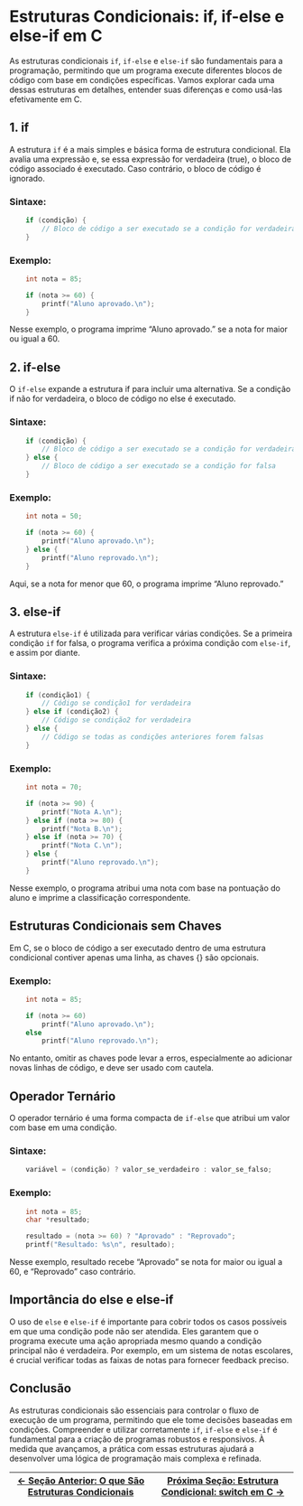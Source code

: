 # Estruturas Condicionais: if, if-else e else-if em C

As estruturas condicionais `if`, `if-else` e `else-if` são fundamentais para a programação, permitindo que um programa execute diferentes blocos de código com base em condições específicas. Vamos explorar cada uma dessas estruturas em detalhes, entender suas diferenças e como usá-las efetivamente em C.

## 1. if

A estrutura `if` é a mais simples e básica forma de estrutura condicional. Ela avalia uma expressão e, se essa expressão for verdadeira (true), o bloco de código associado é executado. Caso contrário, o bloco de código é ignorado.

### Sintaxe:
```c
    if (condição) {
        // Bloco de código a ser executado se a condição for verdadeira
    }
```

### Exemplo:
```c
    int nota = 85;

    if (nota >= 60) {
        printf("Aluno aprovado.\n");
    }
```

Nesse exemplo, o programa imprime “Aluno aprovado.” se a nota for maior ou igual a 60.

## 2. if-else

O `if-else` expande a estrutura if para incluir uma alternativa. Se a condição if não for verdadeira, o bloco de código no else é executado.

### Sintaxe:
```c
    if (condição) {
        // Bloco de código a ser executado se a condição for verdadeira
    } else {
        // Bloco de código a ser executado se a condição for falsa
    }
```

### Exemplo:
```c
    int nota = 50;

    if (nota >= 60) {
        printf("Aluno aprovado.\n");
    } else {
        printf("Aluno reprovado.\n");
    }
```

Aqui, se a nota for menor que 60, o programa imprime “Aluno reprovado.”

## 3. else-if

A estrutura `else-if` é utilizada para verificar várias condições. Se a primeira condição `if` for falsa, o programa verifica a próxima condição com `else-if`, e assim por diante.

### Sintaxe:
```c
    if (condição1) {
        // Código se condição1 for verdadeira
    } else if (condição2) {
        // Código se condição2 for verdadeira
    } else {
        // Código se todas as condições anteriores forem falsas
    }
```

### Exemplo:
```c
    int nota = 70;

    if (nota >= 90) {
        printf("Nota A.\n");
    } else if (nota >= 80) {
        printf("Nota B.\n");
    } else if (nota >= 70) {
        printf("Nota C.\n");
    } else {
        printf("Aluno reprovado.\n");
    }
```

Nesse exemplo, o programa atribui uma nota com base na pontuação do aluno e imprime a classificação correspondente.

## Estruturas Condicionais sem Chaves

Em C, se o bloco de código a ser executado dentro de uma estrutura condicional contiver apenas uma linha, as chaves {} são opcionais.

### Exemplo:
```c
    int nota = 85;

    if (nota >= 60)
        printf("Aluno aprovado.\n");
    else
        printf("Aluno reprovado.\n");
```

No entanto, omitir as chaves pode levar a erros, especialmente ao adicionar novas linhas de código, e deve ser usado com cautela.

## Operador Ternário

O operador ternário é uma forma compacta de `if-else` que atribui um valor com base em uma condição.

### Sintaxe:
```c
    variável = (condição) ? valor_se_verdadeiro : valor_se_falso;
```

### Exemplo:
```c
    int nota = 85;
    char *resultado;

    resultado = (nota >= 60) ? "Aprovado" : "Reprovado";
    printf("Resultado: %s\n", resultado);
```

Nesse exemplo, resultado recebe “Aprovado” se nota for maior ou igual a 60, e “Reprovado” caso contrário.

## Importância do else e else-if

O uso de `else` e `else-if` é importante para cobrir todos os casos possíveis em que uma condição pode não ser atendida. Eles garantem que o programa execute uma ação apropriada mesmo quando a condição principal não é verdadeira. Por exemplo, em um sistema de notas escolares, é crucial verificar todas as faixas de notas para fornecer feedback preciso.

## Conclusão

As estruturas condicionais são essenciais para controlar o fluxo de execução de um programa, permitindo que ele tome decisões baseadas em condições. Compreender e utilizar corretamente `if`, `if-else` e `else-if` é fundamental para a criação de programas robustos e responsivos. À medida que avançamos, a prática com essas estruturas ajudará a desenvolver uma lógica de programação mais complexa e refinada.

| [← Seção Anterior: O que São Estruturas Condicionais]() | [Próxima Seção: Estrutura Condicional: switch em C →]() |
|---------------------------|------------------------------------------------------|